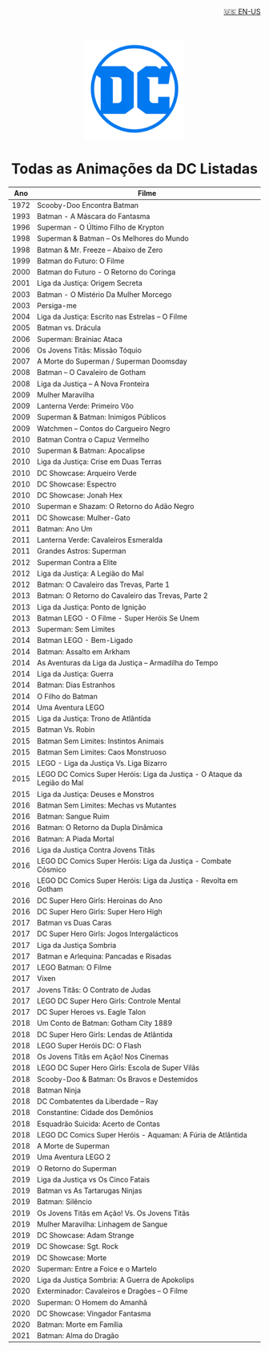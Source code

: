 <!-- HEADER -->
<p align="right">
  <a href="README.md"> 🇺🇸 EN-US </a>
</p>
<br />
<p align="center">
  <a><img src="images/dc-logo.png" alt="Logo" width="200" height="200"></a>

  <h1 align="center">Todas as Animações da DC Listadas</h1>
</p>

<!-- LIST -->
<table align="center">
    <thead>
        <tr>
            <th>Ano</th>
            <th>Filme</th>
        </tr>
    </thead>
    <tbody>
        <tr>
            <td>1972</td>
            <td>Scooby-Doo Encontra Batman</td>
        </tr>
        <tr>
            <td>1993</td>
            <td>Batman - A Máscara do Fantasma</td>
        </tr>
        <tr>
            <td>1996</td>
            <td>Superman - O Último Filho de Krypton</td>
        </tr>
        <tr>
            <td>1998</td>
            <td>Superman & Batman – Os Melhores do Mundo</td>
        </tr>
        <tr>
            <td>1998</td>
            <td>Batman & Mr. Freeze – Abaixo de Zero</td>
        </tr>
        <tr>
            <td>1999</td>
            <td>Batman do Futuro: O Filme</td>
        </tr>
        <tr>
            <td>2000</td>
            <td>Batman do Futuro - O Retorno do Coringa</td>
        </tr>
        <tr>
            <td>2001</td>
            <td>Liga da Justiça: Origem Secreta</td>
        </tr>
        <tr>
            <td>2003</td>
            <td>Batman - O Mistério Da Mulher Morcego</td>
        </tr>
        <tr>
            <td>2003</td>
            <td>Persiga-me</td>
        </tr>
        <tr>
            <td>2004</td>
            <td>Liga da Justiça: Escrito nas Estrelas – O Filme</td>
        </tr>
        <tr>
            <td>2005</td>
            <td>Batman vs. Drácula</td>
        </tr>
        <tr>
            <td>2006</td>
            <td>Superman: Brainiac Ataca</td>
        </tr>
        <tr>
            <td>2006</td>
            <td>Os Jovens Titãs: Missão Tóquio</td>
        </tr>
        <tr>
            <td>2007</td>
            <td>A Morte do Superman / Superman Doomsday</td>
        </tr>
        <tr>
            <td>2008</td>
            <td>Batman – O Cavaleiro de Gotham</td>
        </tr>
        <tr>
            <td>2008</td>
            <td>Liga da Justiça – A Nova Fronteira</td>
        </tr>
        <tr>
            <td>2009</td>
            <td>Mulher Maravilha</td>
        </tr>
        <tr>
            <td>2009</td>
            <td>Lanterna Verde: Primeiro Vôo</td>
        </tr>
        <tr>
            <td>2009</td>
            <td>Superman & Batman: Inimigos Públicos</td>
        </tr>
        <tr>
            <td>2009</td>
            <td>Watchmen – Contos do Cargueiro Negro</td>
        </tr>
        <tr>
            <td>2010</td>
            <td>Batman Contra o Capuz Vermelho</td>
        </tr>
        <tr>
            <td>2010</td>
            <td>Superman & Batman: Apocalipse</td>
        </tr>
        <tr>
            <td>2010</td>
            <td>Liga da Justiça: Crise em Duas Terras</td>
        </tr>
        <tr>
            <td>2010</td>
            <td>DC Showcase: Arqueiro Verde</td>
        </tr>
        <tr>
            <td>2010</td>
            <td>DC Showcase: Espectro</td>
        </tr>
        <tr>
            <td>2010</td>
            <td>DC Showcase: Jonah Hex</td>
        </tr>
        <tr>
            <td>2010</td>
            <td>Superman e Shazam: O Retorno do Adão Negro</td>
        </tr>
        <tr>
            <td>2011</td>
            <td>DC Showcase: Mulher-Gato</td>
        </tr>
        <tr>
            <td>2011</td>
            <td>Batman: Ano Um</td>
        </tr>
        <tr>
            <td>2011</td>
            <td>Lanterna Verde: Cavaleiros Esmeralda</td>
        </tr>
        <tr>
            <td>2011</td>
            <td>Grandes Astros: Superman</td>
        </tr>
        <tr>
            <td>2012</td>
            <td>Superman Contra a Elite</td>
        </tr>
        <tr>
            <td>2012</td>
            <td>Liga da Justiça: A Legião do Mal</td>
        </tr>
        <tr>
            <td>2012</td>
            <td>Batman: O Cavaleiro das Trevas, Parte 1</td>
        </tr>
        <tr>
            <td>2013</td>
            <td>Batman: O Retorno do Cavaleiro das Trevas, Parte 2</td>
        </tr>
        <tr>
            <td>2013</td>
            <td>Liga da Justiça: Ponto de Ignição</td>
        </tr>
        <tr>
            <td>2013</td>
            <td>Batman LEGO - O Filme - Super Heróis Se Unem</td>
        </tr>
        <tr>
            <td>2013</td>
            <td>Superman: Sem Limites</td>
        </tr>
        <tr>
            <td>2014</td>
            <td>Batman LEGO - Bem-Ligado</td>
        </tr>
        <tr>
            <td>2014</td>
            <td>Batman: Assalto em Arkham</td>
        </tr>
        <tr>
            <td>2014</td>
            <td>As Aventuras da Liga da Justiça – Armadilha do Tempo</td>
        </tr>
        <tr>
            <td>2014</td>
            <td>Liga da Justiça: Guerra</td>
        </tr>
        <tr>
            <td>2014</td>
            <td>Batman: Dias Estranhos</td>
        </tr>
        <tr>
            <td>2014</td>
            <td>O Filho do Batman</td>
        </tr>
        <tr>
            <td>2014</td>
            <td>Uma Aventura LEGO</td>
        </tr>
        <tr>
            <td>2015</td>
            <td>Liga da Justiça: Trono de Atlântida</td>
        </tr>
        <tr>
            <td>2015</td>
            <td>Batman Vs. Robin</td>
        </tr>
        <tr>
            <td>2015</td>
            <td>Batman Sem Limites: Instintos Animais</td>
        </tr>
        <tr>
            <td>2015</td>
            <td>Batman Sem Limites: Caos Monstruoso</td>
        </tr>
        <tr>
            <td>2015</td>
            <td>LEGO - Liga da Justiça Vs. Liga Bizarro</td>
        </tr>
        <tr>
            <td>2015</td>
            <td>LEGO DC Comics Super Heróis: Liga da Justiça - O Ataque da Legião do Mal</td>
        </tr>
        <tr>
            <td>2015</td>
            <td>Liga da Justiça: Deuses e Monstros</td>
        </tr>
        <tr>
            <td>2016</td>
            <td>Batman Sem Limites: Mechas vs Mutantes</td>
        </tr>
        <tr>
            <td>2016</td>
            <td>Batman: Sangue Ruim</td>
        </tr>
        <tr>
            <td>2016</td>
            <td>Batman: O Retorno da Dupla Dinâmica</td>
        </tr>
        <tr>
            <td>2016</td>
            <td>Batman: A Piada Mortal</td>
        </tr>
        <tr>
            <td>2016</td>
            <td>Liga da Justiça Contra Jovens Titãs</td>
        </tr>
        <tr>
            <td>2016</td>
            <td>LEGO DC Comics Super Heróis: Liga da Justiça - Combate Cósmico</td>
        </tr>
        <tr>
            <td>2016</td>
            <td>LEGO DC Comics Super Heróis: Liga da Justiça - Revolta em Gotham</td>
        </tr>
        <tr>
            <td>2016</td>
            <td>DC Super Hero Girls: Heroinas do Ano</td>
        </tr>
        <tr>
            <td>2016</td>
            <td>DC Super Hero Girls: Super Hero High</td>
        </tr>
        <tr>
            <td>2017</td>
            <td>Batman vs Duas Caras</td>
        </tr>
        <tr>
            <td>2017</td>
            <td>DC Super Hero Girls: Jogos Intergalácticos</td>
        </tr>
        <tr>
            <td>2017</td>
            <td>Liga da Justiça Sombria</td>
        </tr>
        <tr>
            <td>2017</td>
            <td>Batman e Arlequina: Pancadas e Risadas</td>
        </tr>
        <tr>
            <td>2017</td>
            <td>LEGO Batman: O Filme</td>
        </tr>
        <tr>
            <td>2017</td>
            <td>Vixen</td>
        </tr>
        <tr>
            <td>2017</td>
            <td>Jovens Titãs: O Contrato de Judas</td>
        </tr>
        <tr>
            <td>2017</td>
            <td>LEGO DC Super Hero Girls: Controle Mental</td>
        </tr>
        <tr>
            <td>2017</td>
            <td>DC Super Heroes vs. Eagle Talon</td>
        </tr>
        <tr>
            <td>2018</td>
            <td>Um Conto de Batman: Gotham City 1889</td>
        </tr>
        <tr>
            <td>2018</td>
            <td>DC Super Hero Girls: Lendas de Atlântida</td>
        </tr>
        <tr>
            <td>2018</td>
            <td>LEGO Super Heróis DC: O Flash</td>
        </tr>
        <tr>
            <td>2018</td>
            <td>Os Jovens Titãs em Ação! Nos Cinemas</td>
        </tr>
        <tr>
            <td>2018</td>
            <td>LEGO DC Super Hero Girls: Escola de Super Vilãs</td>
        </tr>
        <tr>
            <td>2018</td>
            <td>Scooby-Doo & Batman: Os Bravos e Destemidos</td>
        </tr>
        <tr>
            <td>2018</td>
            <td>Batman Ninja</td>
        </tr>
        <tr>
            <td>2018</td>
            <td>DC Combatentes da Liberdade – Ray</td>
        </tr>
        <tr>
            <td>2018</td>
            <td>Constantine: Cidade dos Demônios</td>
        </tr>
        <tr>
            <td>2018</td>
            <td>Esquadrão Suicida: Acerto de Contas</td>
        </tr>
        <tr>
            <td>2018</td>
            <td>LEGO DC Comics Super Heróis - Aquaman: A Fúria de Atlântida</td>
        </tr>
        <tr>
            <td>2018</td>
            <td>A Morte de Superman</td>
        </tr>
        <tr>
            <td>2019</td>
            <td>Uma Aventura LEGO 2</td>
        </tr>
        <tr>
            <td>2019</td>
            <td>O Retorno do Superman</td>
        </tr>
        <tr>
            <td>2019</td>
            <td>Liga da Justiça vs Os Cinco Fatais</td>
        </tr>
        <tr>
            <td>2019</td>
            <td>Batman vs As Tartarugas Ninjas</td>
        </tr>
        <tr>
            <td>2019</td>
            <td>Batman: Silêncio</td>
        </tr>
        <tr>
            <td>2019</td>
            <td>Os Jovens Titãs em Ação! Vs. Os Jovens Titãs</td>
        </tr>
        <tr>
            <td>2019</td>
            <td>Mulher Maravilha: Linhagem de Sangue</td>
        </tr>
        <tr>
            <td>2019</td>
            <td>DC Showcase: Adam Strange</td>
        </tr>
        <tr>
            <td>2019</td>
            <td>DC Showcase: Sgt. Rock</td>
        </tr>
        <tr>
            <td>2019</td>
            <td>DC Showcase: Morte</td>
        </tr>
        <tr>
            <td>2020</td>
            <td>Superman: Entre a Foice e o Martelo</td>
        </tr>
        <tr>
            <td>2020</td>
            <td>Liga da Justiça Sombria: A Guerra de Apokolips</td>
        </tr>
        <tr>
            <td>2020</td>
            <td>Exterminador: Cavaleiros e Dragões – O Filme</td>
        </tr>
        <tr>
            <td>2020</td>
            <td>Superman: O Homem do Amanhã</td>
        </tr>
        <tr>
            <td>2020</td>
            <td>DC Showcase: Vingador Fantasma</td>
        </tr>
        <tr>
            <td>2020</td>
            <td>Batman: Morte em Família</td>
        </tr>
        <tr>
            <td>2021</td>
            <td>Batman: Alma do Dragão</td>
        </tr>
    </tbody>
</table>
